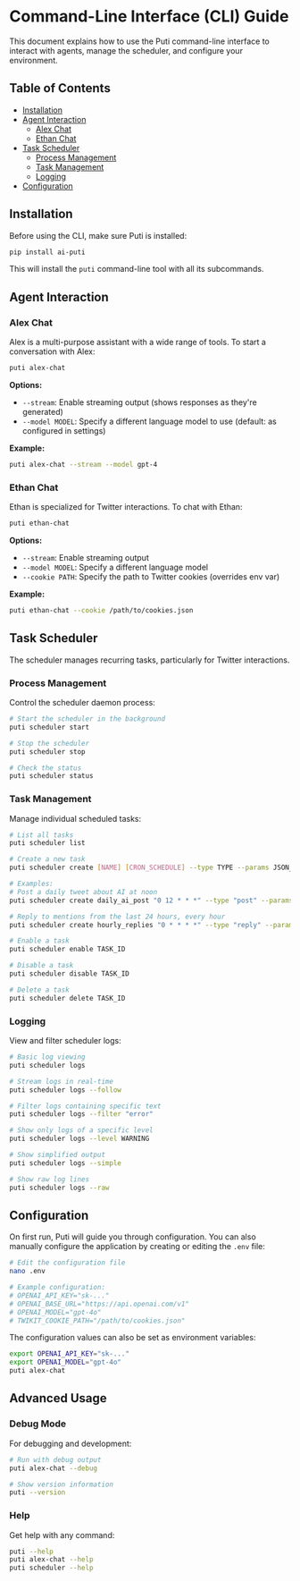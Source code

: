 # Command-Line Interface (CLI) Guide

This document explains how to use the Puti command-line interface to interact with agents, manage the scheduler, and configure your environment.

## Table of Contents

- [Installation](#installation)
- [Agent Interaction](#agent-interaction)
  - [Alex Chat](#alex-chat)
  - [Ethan Chat](#ethan-chat)
- [Task Scheduler](#task-scheduler)
  - [Process Management](#process-management)
  - [Task Management](#task-management)
  - [Logging](#logging)
- [Configuration](#configuration)

## Installation

Before using the CLI, make sure Puti is installed:

```bash
pip install ai-puti
```

This will install the `puti` command-line tool with all its subcommands.

## Agent Interaction

### Alex Chat

Alex is a multi-purpose assistant with a wide range of tools. To start a conversation with Alex:

```bash
puti alex-chat
```

**Options:**

- `--stream`: Enable streaming output (shows responses as they're generated)
- `--model MODEL`: Specify a different language model to use (default: as configured in settings)

**Example:**

```bash
puti alex-chat --stream --model gpt-4
```

### Ethan Chat

Ethan is specialized for Twitter interactions. To chat with Ethan:

```bash
puti ethan-chat
```

**Options:**

- `--stream`: Enable streaming output
- `--model MODEL`: Specify a different language model
- `--cookie PATH`: Specify the path to Twitter cookies (overrides env var)

**Example:**

```bash
puti ethan-chat --cookie /path/to/cookies.json
```

## Task Scheduler

The scheduler manages recurring tasks, particularly for Twitter interactions.

### Process Management

Control the scheduler daemon process:

```bash
# Start the scheduler in the background
puti scheduler start

# Stop the scheduler
puti scheduler stop

# Check the status
puti scheduler status
```

### Task Management

Manage individual scheduled tasks:

```bash
# List all tasks
puti scheduler list

# Create a new task
puti scheduler create [NAME] [CRON_SCHEDULE] --type TYPE --params JSON_PARAMS

# Examples:
# Post a daily tweet about AI at noon
puti scheduler create daily_ai_post "0 12 * * *" --type "post" --params '{"topic": "AI"}'

# Reply to mentions from the last 24 hours, every hour
puti scheduler create hourly_replies "0 * * * *" --type "reply" --params '{"time_value": 24, "time_unit": "hours"}'

# Enable a task
puti scheduler enable TASK_ID

# Disable a task
puti scheduler disable TASK_ID

# Delete a task
puti scheduler delete TASK_ID
```

### Logging

View and filter scheduler logs:

```bash
# Basic log viewing
puti scheduler logs

# Stream logs in real-time
puti scheduler logs --follow

# Filter logs containing specific text
puti scheduler logs --filter "error"

# Show only logs of a specific level
puti scheduler logs --level WARNING

# Show simplified output
puti scheduler logs --simple

# Show raw log lines
puti scheduler logs --raw
```

## Configuration

On first run, Puti will guide you through configuration. You can also manually configure the application by creating or editing the `.env` file:

```bash
# Edit the configuration file
nano .env

# Example configuration:
# OPENAI_API_KEY="sk-..."
# OPENAI_BASE_URL="https://api.openai.com/v1"
# OPENAI_MODEL="gpt-4o"
# TWIKIT_COOKIE_PATH="/path/to/cookies.json"
```

The configuration values can also be set as environment variables:

```bash
export OPENAI_API_KEY="sk-..."
export OPENAI_MODEL="gpt-4o"
puti alex-chat
```

## Advanced Usage

### Debug Mode

For debugging and development:

```bash
# Run with debug output
puti alex-chat --debug

# Show version information
puti --version
```

### Help

Get help with any command:

```bash
puti --help
puti alex-chat --help
puti scheduler --help
``` 